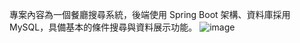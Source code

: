 專案內容為一個餐廳搜尋系統，後端使用 Spring Boot 架構、資料庫採用 MySQL，具備基本的條件搜尋與資料展示功能。
![image](https://github.com/user-attachments/assets/696403d0-1a10-4c71-acf7-6cb94451f112)
